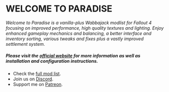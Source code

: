 # WELCOME TO PARADISE

*Welcome to Paradise is a vanilla-plus Wabbajack modlist for Fallout 4 focusing on improved performance, high quality textures and lighting. Enjoy enhanced gameplay mechanics and balancing, a better interface and inventory sorting, various tweaks and fixes plus a vastly improved settlement system.*

##### Please visit the [official website](https://thephoenixflavour.com/wtp/introduction/) for more information as well as installation and configuration instructions.

- Check the [full mod list](https://loadorderlibrary.com/lists/welcome-to-paradise).
- Join us on [Discord](https://discord.com/invite/BpwXX5f).
- Support me on [Patreon](https://www.patreon.com/thephoenixflavour).
